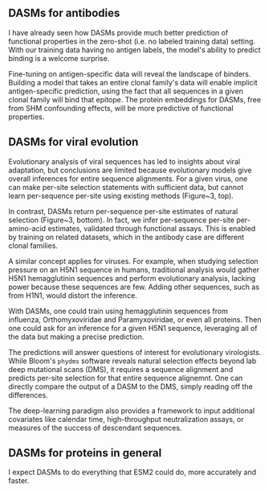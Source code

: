 ## DASMs for antibodies

I have already seen how DASMs provide much better prediction of functional properties in the zero-shot (i.e. no labeled training data) setting.
With our training data having no antigen labels, the model's ability to predict binding is a welcome surprise.

Fine-tuning on antigen-specific data will reveal the landscape of binders.
Building a model that takes an entire clonal family's data will enable implicit antigen-specific prediction, using the fact that all sequences in a given clonal family will bind that epitope.
The protein embeddings for DASMs, free from SHM confounding effects, will be more predictive of functional properties.

## DASMs for viral evolution

Evolutionary analysis of viral sequences has led to insights about viral adaptation, but conclusions are limited because evolutionary models give overall inferences for entire sequence alignments.
For a given virus, one can make per-site selection statements with sufficient data, but cannot learn per-sequence per-site using existing methods (Figure~3, top).

In contrast, DASMs return per-sequence per-site estimates of natural selection (Figure~3, bottom).
In fact, we infer per-sequence per-site per-amino-acid estimates, validated through functional assays.
This is enabled by training on related datasets, which in the antibody case are different clonal families.

A similar concept applies for viruses.
For example, when studying selection pressure on an H5N1 sequence in humans, traditional analysis would gather H5N1 hemagglutinin sequences and perform evolutionary analysis, lacking power because these sequences are few.
Adding other sequences, such as from H1N1, would distort the inference.

With DASMs, one could train using hemagglutinin sequences from influenza, Orthomyxoviridae and Paramyxoviridae, or even all proteins.
Then one could ask for an inference for a given H5N1 sequence, leveraging all of the data but making a precise prediction.

The predictions will answer questions of interest for evolutionary virologists.
While Bloom's `phydms` software reveals natural selection effects beyond lab deep mutational scans (DMS), it requires a sequence alignment and predicts per-site selection for that entire sequence alignemnt.
One can directly compare the output of a DASM to the DMS, simply reading off the differences.

The deep-learning paradigm also provides a framework to input additional covariates like calendar time, high-throughput neutralization assays, or measures of the success of descendant sequences.

## DASMs for proteins in general

I expect DASMs to do everything that ESM2 could do, more accurately and faster.